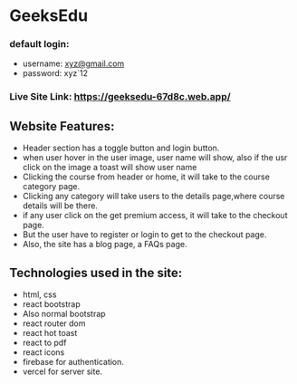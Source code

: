 # GeeksEdu
### default login:
 - username: xyz@gmail.com
 - password: xyz`12
### Live Site Link: https://geeksedu-67d8c.web.app/

## Website Features:

- Header section has a toggle button and login button.
- when user hover in the user image, user name will show, also if the usr click on the image a toast will show user name
- Clicking the course from header or home, it will take to the course category page.
- Clicking any category will take users to the details page,where course details will be there.
- if any user click on the get premium access, it will take to the checkout page.
- But the user have to register or login to get to the checkout page.
- Also, the site has a blog page, a FAQs page.

## Technologies used in the site:

- html, css
- react bootstrap
- Also normal bootstrap
- react router dom
- react hot toast
- react to pdf
- react icons
- firebase for authentication.
- vercel for server site.
